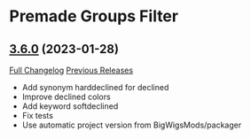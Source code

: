 # Premade Groups Filter

## [3.6.0](https://github.com/0xbs/premade-groups-filter/tree/3.6.0) (2023-01-28)
[Full Changelog](https://github.com/0xbs/premade-groups-filter/compare/3.5.1...3.6.0) [Previous Releases](https://github.com/0xbs/premade-groups-filter/releases)

- Add synonym harddeclined for declined  
- Improve declined colors  
- Add keyword softdeclined  
- Fix tests  
- Use automatic project version from BigWigsMods/packager  
